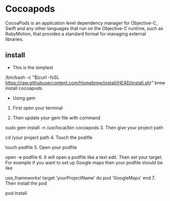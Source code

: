 

# Cocoapods

CocoaPods is an application level dependency manager for Objective-C, Swift and any other languages that run on the Objective-C runtime, such as RubyMotion, that provides a standard format for managing external libraries.

## install


- This is the simplest

/bin/bash -c "$(curl -fsSL https://raw.githubusercontent.com/Homebrew/install/HEAD/install.sh)"
brew install cocoapods

- Using gem

1. First open your terminal

2. Then update your gem file with command

sudo gem install -n /usr/local/bin cocoapods
3. Then give your project path

cd /your project path
4. Touch the podifle

touch podfile
5. Open your podfile

open -e podfile
6. It will open a podfile like a text edit. Then set your target. For example if you want to set up Google maps then your podfile should be like

use_frameworks!
target 'yourProjectName' do
    pod 'GoogleMaps'
end
7. Then install the pod

pod install




